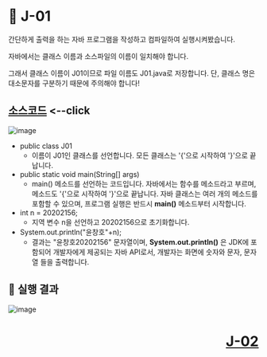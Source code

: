 # 📖 J-01
간단하게 출력을 하는 자바 프로그램을 작성하고 컴파일하여 실행시켜봤습니다.

자바에서는 클래스 이름과 소스파일의 이름이 일치해야 합니다.

그래서 클래스 이름이 J01이므로 파일 이름도 J01.java로 저장합니다. 단, 클래스 명은 대소문자를 구분하기 때문에 주의해야 합니다!

[소스코드](./J01.java) <--click
---

![image](https://github.com/user-attachments/assets/dfc73cf6-e05f-4b27-af33-71a215796afe)


* public class J01
  * 이름이 J01인 클래스를 선언합니다. 모든 클래스는 '{'으로 시작하여 '}'으로 끝납니다.
* public static void main(String[] args)
  * main() 메소드를 선언하는 코드입니다. 자바에서는 함수를 메소드라고 부르며, 메소드도 '{'으로 시작하여 '}'으로 끝납니다. 자바 클래스는 여러 개의 메소드를 포함할 수 있으며, 프로그램 실행은 반드시 **main()** 메소드부터 시작합니다.
* int n = 20202156;
  * 지역 변수 n을 선언하고 20202156으로 초기화합니다.
* System.out.println("윤창호"+n);
  * 결과는 "윤창호20202156" 문자열이며, **System.out.println()** 은 JDK에 포함되어 개발자에게 제공되는 자바 API로서, 개발자는 화면에 숫자와 문자, 문자열 들을 출력합니다.

📘 실행 결과
---
![image](https://github.com/user-attachments/assets/05e4a44d-9792-4091-a5b0-b324dbad5733)

# <p align="right">[J-02](./J_02.md)</p>
